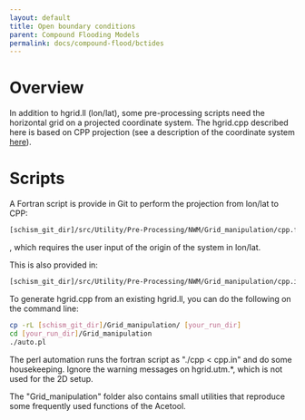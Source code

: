 ```yaml
---
layout: default
title: Open boundary conditions
parent: Compound Flooding Models
permalink: docs/compound-flood/bctides
---
```


# Overview
In addition to hgrid.ll (lon/lat), some pre-processing scripts need the horizontal grid on a projected coordinate system.
The hgrid.cpp described here is based on CPP projection (see a description of the coordinate system <a href="https://www.xmswiki.com/wiki/CPP_Coordinate_System">here</a>).

# Scripts
A Fortran script is provide in Git to perform the projection from lon/lat to CPP:
```bash
[schism_git_dir]/src/Utility/Pre-Processing/NWM/Grid_manipulation/cpp.f90
```
, which requires the user input of the origin of the system in lon/lat.

This is also provided in:
```bash
[schism_git_dir]/src/Utility/Pre-Processing/NWM/Grid_manipulation/cpp.in
```
To generate hgrid.cpp from an existing hgrid.ll, you can do the following on the command line:
```bash
cp -rL [schism_git_dir]/Grid_manipulation/ [your_run_dir]
cd [your_run_dir]/Grid_manipulation
./auto.pl
```
The perl automation runs the fortran script as "./cpp < cpp.in" and do some housekeeping.
Ignore the warning messages on hgrid.utm.\*, which is not used for the 2D setup.

The "Grid_manipulation" folder also contains small utilities that reproduce some frequently used functions of the Acetool.

